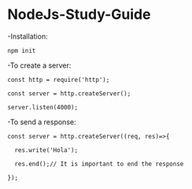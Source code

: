 # NodeJs-Study-Guide

-Installation:
      
    npm init

-To create a server:

    const http = require('http');

    const server = http.createServer();

    server.listen(4000);
    
-To send a response:

    const server = http.createServer((req, res)=>{

      res.write('Hola');

      res.end();// It is important to end the response

    });
  
  
